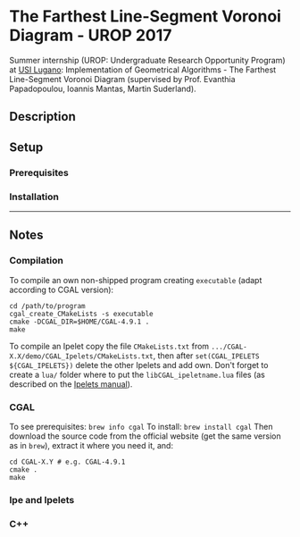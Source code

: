 # The Farthest Line-Segment Voronoi Diagram - UROP 2017

Summer internship (UROP: Undergraduate Research Opportunity Program) at
[USI Lugano](http://inf.usi.ch): Implementation of Geometrical Algorithms -
The Farthest Line-Segment Voronoi Diagram (supervised by Prof. Evanthia
Papadopoulou, Ioannis Mantas, Martin Suderland).


## Description

## Setup

### Prerequisites
### Installation



--------------------------------------------------------------------------------
## Notes

### Compilation

To compile an own non-shipped program creating `executable` (adapt according to
CGAL version):
```shell
cd /path/to/program
cgal_create_CMakeLists -s executable
cmake -DCGAL_DIR=$HOME/CGAL-4.9.1 .
make
```

To compile an Ipelet copy the file `CMakeLists.txt` from
`.../CGAL-X.X/demo/CGAL_Ipelets/CMakeLists.txt`, then after
`set(CGAL_IPELETS ${CGAL_IPELETS})` delete the other Ipelets and add own. Don't
forget to create a `lua/` folder where to put the `libCGAL_ipeletname.lua`
files (as described on the
[Ipelets manual](http://ipe.otfried.org/manual/cpp-ipelets.html)).

### CGAL

To see prerequisites: `brew info cgal`
To install: `brew install cgal`
Then download the source code from the official website (get the same version
as in `brew`), extract it where you need it, and:
```shell
cd CGAL-X.Y # e.g. CGAL-4.9.1
cmake .
make
```

### Ipe and Ipelets


### C++
